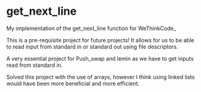 # get_next_line
My implementation of the get_next_line function for WeThinkCode_

This is a pre-requisite project for future projects! It allows for us to be able to read input from standard in or standard out using file descriptors.

A very essential project for Push_swap and lemin as we have to get inputs read from standard in.

Solved this project with the use of arrays, however I think using linked lists would have been more beneficial and more efficient. 
